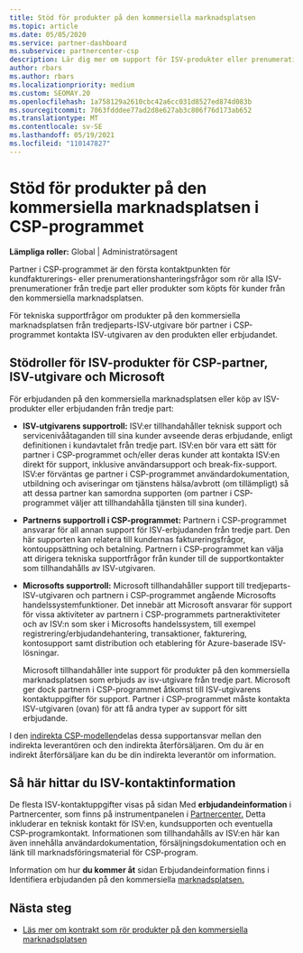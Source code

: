 ```yaml
---
title: Stöd för produkter på den kommersiella marknadsplatsen
ms.topic: article
ms.date: 05/05/2020
ms.service: partner-dashboard
ms.subservice: partnercenter-csp
description: Lär dig mer om support för ISV-produkter eller prenumerationer från tredje part på CSP-programmets kommersiella marknadsplats.
author: rbars
ms.author: rbars
ms.localizationpriority: medium
ms.custom: SEOMAY.20
ms.openlocfilehash: 1a758129a2610cbc42a6cc031d8527ed874d083b
ms.sourcegitcommit: 7063fdddee77ad2d8e627ab3c806f76d173ab652
ms.translationtype: MT
ms.contentlocale: sv-SE
ms.lasthandoff: 05/19/2021
ms.locfileid: "110147827"
---
```

# <a name="support-for-commercial-marketplace-products-in-the-csp-program"></a>Stöd för produkter på den kommersiella marknadsplatsen i CSP-programmet


**Lämpliga roller:** Global | Administratörsagent

Partner i CSP-programmet är den första kontaktpunkten för kundfakturerings- eller prenumerationshanteringsfrågor som rör alla ISV-prenumerationer från tredje part eller produkter som köpts för kunder från den kommersiella marknadsplatsen.

För tekniska supportfrågor om produkter på den kommersiella marknadsplatsen från tredjeparts-ISV-utgivare bör partner i CSP-programmet kontakta ISV-utgivaren av den produkten eller erbjudandet.

## <a name="support-roles-of-isv-products-for-csp-partners-isv-publishers-and-microsoft"></a>Stödroller för ISV-produkter för CSP-partner, ISV-utgivare och Microsoft

För erbjudanden på den kommersiella marknadsplatsen eller köp av ISV-produkter eller erbjudanden från tredje part:

- **ISV-utgivarens supportroll:** ISV:er tillhandahåller teknisk support och servicenivååtaganden till sina kunder avseende deras erbjudande, enligt definitionen i kundavtalet från tredje part. ISV:en bör vara ett sätt för partner i CSP-programmet och/eller deras kunder att kontakta ISV:en direkt för support, inklusive användarsupport och break-fix-support. ISV:er förväntas ge partner i CSP-programmet användardokumentation, utbildning och aviseringar om tjänstens hälsa/avbrott (om tillämpligt) så att dessa partner kan samordna supporten (om partner i CSP-programmet väljer att tillhandahålla tjänsten till sina kunder).

- **Partnerns supportroll i CSP-programmet:** Partnern i CSP-programmet ansvarar för all annan support för ISV-erbjudanden från tredje part. Den här supporten kan relatera till kundernas faktureringsfrågor, kontouppsättning och betalning. Partnern i CSP-programmet kan välja att dirigera tekniska supportfrågor från kunder till de supportkontakter som tillhandahålls av ISV-utgivaren.

- **Microsofts supportroll:** Microsoft tillhandahåller support till tredjeparts-ISV-utgivaren och partnern i CSP-programmet angående Microsofts handelssystemfunktioner. Det innebär att Microsoft ansvarar för support för vissa aktiviteter av partnern i CSP-programmets partneraktiviteter och av ISV:n som sker i Microsofts handelssystem, till exempel registrering/erbjudandehantering, transaktioner, fakturering, kontosupport samt distribution och etablering för Azure-baserade ISV-lösningar.

    Microsoft tillhandahåller inte support för produkter på den kommersiella marknadsplatsen som erbjuds av isv-utgivare från tredje part. Microsoft ger dock partnern i CSP-programmet åtkomst till ISV-utgivarens kontaktuppgifter för support. Partner i CSP-programmet måste kontakta ISV-utgivaren (ovan) för att få andra typer av support för sitt erbjudande.

I den [indirekta CSP-modellen](csp-overview.md#indirect-model)delas dessa supportansvar mellan den indirekta leverantören och den indirekta återförsäljaren. Om du är en indirekt återförsäljare kan du be din indirekta leverantör om information.

## <a name="how-to-find-isv-contact-information"></a>Så här hittar du ISV-kontaktinformation

De flesta ISV-kontaktuppgifter visas på sidan Med **erbjudandeinformation** i Partnercenter, som finns på instrumentpanelen i [Partnercenter.](https://partner.microsoft.com/dashboard) Detta inkluderar en teknisk kontakt för ISV:en, kundsupporten och eventuella CSP-programkontakt. Informationen som tillhandahålls av ISV:en här kan även innehålla användardokumentation, försäljningsdokumentation och en länk till marknadsföringsmaterial för CSP-program.

Information om hur **du kommer åt** sidan Erbjudandeinformation finns i Identifiera erbjudanden på den kommersiella [marknadsplatsen.](csp-commercial-marketplace-discover.md#view-marketplace-offers-in-partner-center)

## <a name="next-steps"></a>Nästa steg

- [Läs mer om kontrakt som rör produkter på den kommersiella marknadsplatsen](csp-commercial-marketplace-contracting.md)
